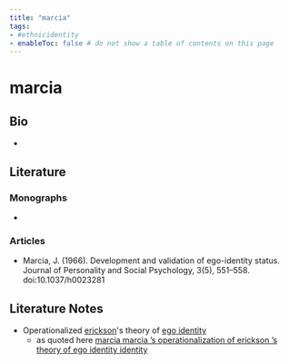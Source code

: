 ```yaml
---
title: "marcia"
tags: 
- #ethnicidentity   
- enableToc: false # do not show a table of contents on this page
---
```


# marcia

## Bio
- 

## Literature
### Monographs 
- 

### Articles 
- Marcia, J. (1966). Development and validation of ego-identity status. Journal of Personality and Social Psychology, 3(5), 551–558. doi:10.1037/h0023281

## Literature Notes
- Operationalized [erickson](erickson)'s theory of [ego identity](ego%20identity)
	- as quoted here [marcia marcia ’s operationalization of erickson ’s theory of ego identity identity](ZOTERO.PDF.imports/2009%20-%20vo-jutabha%20Qualitative%20Viet%20Adolescent%20Ethnic%20Identity%20Ethnic%20Enclave.md#marcia%20marcia%20’s%20operationalization%20of%20erickson%20’s%20theory%20of%20ego%20identity%20identity)